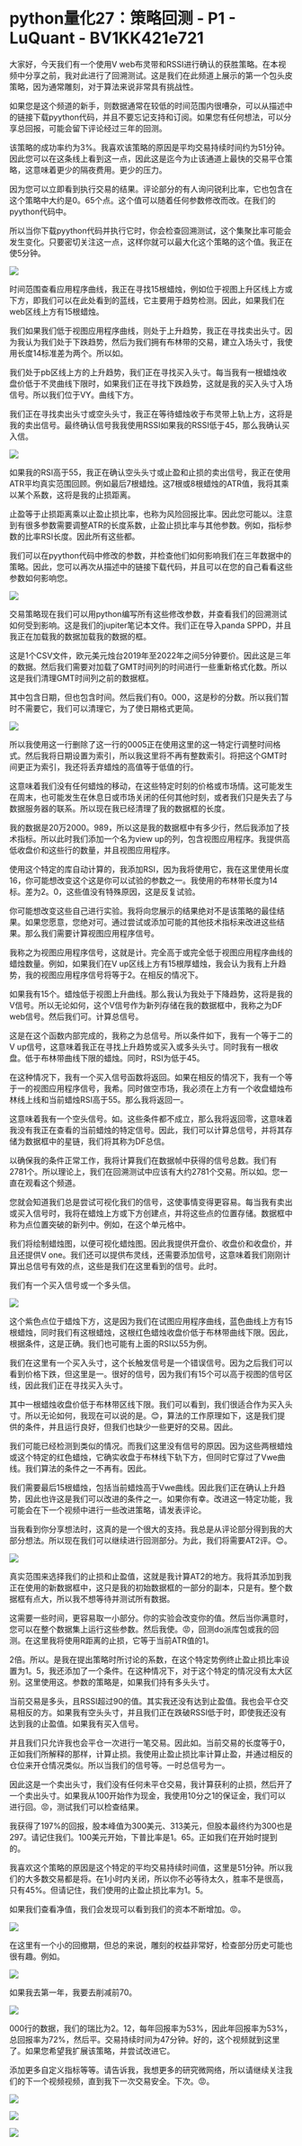 # python量化27：策略回测 - P1 - LuQuant - BV1KK421e721

大家好，今天我们有一个使用V web布灵带和RSSI进行确认的获胜策略。在本视频中分享之前，我对此进行了回溯测试。这是我们在此频道上展示的第一个包头皮策略，因为通常雕刻，对于算法来说非常具有挑战性。

如果您是这个频道的新手，则数据通常在较低的时间范围内很嘈杂，可以从描述中的链接下载pyython代码，并且不要忘记支持和订阅。如果您有任何想法，可以分享总回报，可能会留下评论经过三年的回测。

该策略的成功率约为3%。我喜欢该策略的原因是平均交易持续时间约为51分钟。因此您可以在这条线上看到这一点，因此这是迄今为止该通道上最快的交易平仓策略，这意味着更少的隔夜费用。更少的压力。

因为您可以立即看到执行交易的结果。评论部分的有人询问锐利比率，它也包含在这个策略中大约是0。65个点。这个值可以随着任何参数修改而改。在我们的pyython代码中。

所以当你下载pyython代码并执行它时，你会检查回溯测试，这个集聚比率可能会发生变化。只要密切关注这一点，这样你就可以最大化这个策略的这个值。我正在使5分钟。



![](img/920b513052bcb10a92da7dd3cc51109c_1.png)

时间范围查看应用程序曲线，我正在寻找15根蜡烛，例如位于视图上升区线上方或下方，即我们可以在此处看到的蓝线，它主要用于趋势检测。因此，如果我们在web区线上方有15根蜡烛。

我们如果我们低于视图应用程序曲线，则处于上升趋势，我正在寻找卖出头寸。因为我认为我们处于下跌趋势，然后为我们拥有布林带的交易，建立入场头寸，我使用长度14标准差为两个。所以如。

我们处于pb区线上方的上升趋势，我们正在寻找买入头寸。每当我有一根蜡烛收盘价低于不灵曲线下限时，如果我们正在寻找下跌趋势，这就是我的买入头寸入场信号。所以我们位于VY。曲线下方。

我们正在寻找卖出头寸或空头头寸，我正在等待蜡烛收于布灵带上轨上方，这将是我的卖出信号。最终确认信号我我使用RSSI如果我的RSSI低于45，那么我确认买入信。



![](img/920b513052bcb10a92da7dd3cc51109c_3.png)

如果我的RSI高于55，我正在确认空头头寸或止盈和止损的卖出信号，我正在使用ATR平均真实范围回顾。例如最后7根蜡烛。这7根或8根蜡烛的ATR值，我将其乘以某个系数，这将是我的止损距离。

止盈等于止损距离乘以止盈止损比率，也称为风险回报比率。因此您可能以。注意到有很多参数需要调整ATR的长度系数，止盈止损比率与其他参数。例如，指标参数的比率RSI长度。因此所有这些都。

我们可以在pyython代码中修改的参数，并检查他们如何影响我们在三年数据中的策略。因此，您可以再次从描述中的链接下载代码，并且可以在您的自己看看这些参数如何影响您。



![](img/920b513052bcb10a92da7dd3cc51109c_5.png)

交易策略现在我们可以用python编写所有这些修改参数，并查看我们的回溯测试如何受到影响。这是我们的jupiter笔记本文件。我们正在导入panda SPPD，并且我正在加载我的数据加载我的数据的框。

这是1个CSV文件，欧元美元烛台2019年至2022年之间5分钟要价。因此这是三年的数据。然后我们需要对加载了GMT时间列的时间进行一些重新格式化数。所以这是我们清理GMT时间列之前的数据框。

其中包含日期，但也包含时间。然后我们有0。000，这是秒的分数。所以我们暂时不需要它，我们可以清理它，为了使日期格式更简。



![](img/920b513052bcb10a92da7dd3cc51109c_7.png)

所以我使用这一行删除了这一行的0005正在使用这里的这一特定行调整时间格式。然后我将日期设置为索引，所以我这里将不再有整数索引。将把这个GMT时间更正为索引，我还将丢弃蜡烛的高值等于低值的行。

这意味着我们没有任何蜡烛的移动，在这些特定时刻的价格或市场情。这可能发生在周末，也可能发生在休息日或市场关闭的任何其他时刻，或者我们只是失去了与数据服务器的联系。所以现在我已经清理了我的数据框的长度。

我的数据是20万2000。989，所以这是我的数据框中有多少行，然后我添加了技术指标。所以此时我们添加一个名为view up的列，包含视图应用程序。我提供高低收盘价和这些行的数量，并且视图应用程序。

使用这个特定的库自动计算的，我添加RSI，因为我将使用它，我在这里使用长度16，你可能想改变这个这是你可以试验的参数之一。我使用的布林带长度为14标。差为2。0，这些值没有特殊原因，这是反复试验。

你可能想改变这些自己进行实验。我将向您展示的结果绝对不是该策略的最佳结果。如果您愿意，您绝对可。通过尝试或添加可能的其他技术指标来改进这些结果。那么我们需要计算视图应用程序信号。

我称之为视图应用程序信号，这就是计。完全高于或完全低于视图应用程序曲线的蜡烛数量。例如，如果我们在V up区线上方有15根厚蜡烛，我会认为我有上升趋势，我的视图应用程序信号将等于2。在相反的情况下。

如果我有15个。蜡烛低于视图上升曲线。那么我认为我处于下降趋势，这将是我的V信号。所以无论如何，这个V信号作为新列存储在我的数据框中，我称之为DF web信号。然后我们可。计算总信号。

这是在这个函数内部完成的，我称之为总信号。所以条件如下，我有一个等于二的V up信号，这意味着我正在寻找上升趋势或买入或多头头寸。同时我有一根收盘。低于布林带曲线下限的蜡烛。同时，RSI为低于45。

在这种情况下，我有一个买入信号函数将返回。如果在相反的情况下，我有一个等于一的视图应用程序信号，我希。同时做空市场，我必须在上方有一个收盘蜡烛布林线上线和当前蜡烛RSI高于55。那么我将返回一。

这意味着我有一个空头信号。如。这些条件都不成立，那么我将返回零，这意味着我没有我正在查看的当前蜡烛的特定信号。因此，我们可以计算总信号，并将其存储为数据框中的星链，我们将其称为DF总信。

以确保我的条件正常工作，我将计算我们在数据帧中获得的信号总数。我们有2781个。所以理论上，我们在回溯测试中应该有大约2781个交易。所以如。您一直在观看这个频道。

您就会知道我们总是尝试可视化我们的信号，这使事情变得更容易。每当我有卖出或买入信号时，我将在蜡烛上方或下方创建点，并将这些点的位置存储。数据框中称为点位置突破的新列中。例如，在这个单元格中。

我们将绘制蜡烛图，以便可视化蜡烛图。因此我提供开盘价、收盘价和收盘价，并且还提供V one。我们还可以提供布灵线，还需要添加信号，这意味着我们刚刚计算出总信号有效的点，这些是我们在这里看到的信号。此时。

我们有一个买入信号或一个多头信。

![](img/920b513052bcb10a92da7dd3cc51109c_9.png)

这个紫色点位于蜡烛下方，这是因为我们在试图应用程序曲线，蓝色曲线上方有15根蜡烛，同时我们有这根蜡烛，这根红色蜡烛收盘价低于布林带曲线下限。因此，根据条件，这是正确。我们也可能有上面的RSI以55为例。

我们在这里有一个买入头寸，这个长触发信号是一个错误信号。因为之后我们可以看到价格下跌，但这里是一。很好的信号，因为我们有15个可以高于视图的信号区线，因此我们正在寻找买入头寸。

其中一根蜡烛收盘价低于布林带区线下限。我们可以看到，我们很适合作为买入头寸。所以无论如何，我现在可以说的是。😊，算法的工作原理如下，这是我们提供的条件，并且运行良好，但我们也缺少一些更好的交易。因此。

我们可能已经检测到类似的情况。而我们这里没有信号的原因。因为这些两根蜡烛或这个特定的红色蜡烛，它确实收盘于布林线下轨下方，但同时它穿过了Vwe曲线。我们算法的条件之一不再有。因此。

我们需要最后15根蜡烛，包括当前蜡烛高于Vwe曲线。因此我们正在确认上升趋势，因此也许这是我们可以改进的条件之一。如果你有幸。改进这一特定功能，我可能会在下一个视频中进行一些改进策略，请发表评论。

当我看到你分享想法时，这真的是一个很大的支持。我总是从评论部分得到我的大部分想法。所以现在我们可以继续进行回测部分。为此，我们将需要AT2评。😊。



![](img/920b513052bcb10a92da7dd3cc51109c_11.png)

真实范围来选择我们的止损和止盈值，这就是我计算AT2的地方。我将其添加到我正在使用的新数据框中，这只是我的初始数据框的一部分的副本，只是有。整个数据框有点大，所以我不想等待并测试所有数据。

这需要一些时间，更容易取一小部分。你的实验会改变你的值。然后当你满意时，您可以在整个数据集上运行这些参数。然后我使。😡，回测do派库包或我的回测。在这里我将使用R距离的止损，它等于当前ATR值的1。

2倍。所以。是我在提出策略时所讨论的系数，在这个特定势例终止盈止损比率设置为1。5，我还添加了一个条件。在这种情况下，对于这个特定的情况没有太大区别。这里使用这。参数的策略是，如果我们持有多头头寸。

当前交易是多头，且RSSI超过90的值。其实我还没有达到止盈值。我也会平仓交易相反的方。如果我有空头头寸，并且我们正在跌破RSSI低于时，即使我还没有达到我的止盈值。如果我有买入信号。

并且我们只允许我也会平仓一次进行一笔交易。因此如。当前交易的长度等于0，正如我们所解释的那样，计算止损。我使用止盈止损比率计算止盈，并通过相反的仓位来开仓情况类似。所以当我们的信号等。一时总信号为一。

因此这是一个卖出头寸，我们没有任何未平仓交易，我计算获利的止损，然后开了一个卖出头寸。如果我从100开始作为现金，我使用10分之1的保证金，我们可以进行回。😡，测试我们可以检查结果。

我获得了197%的回报，股本峰值为300美元、313美元，但股本最终约为300也是297。请记住我们。100美元开始，下普比率是1。65。正如我们在开始时提到的。

我喜欢这个策略的原因是这个特定的平均交易持续时间值，这里是51分钟。所以我们的大多数交易都是将。在1小时内关闭，所以你不必等待太久，胜率不是很高，只有45%。但请记住，我们使用的止盈止损比率为1。5。

如果我们查看净值，我们会发现可以看到我们的资本不断增加。😡。

![](img/920b513052bcb10a92da7dd3cc51109c_13.png)

在这里有一个小的回撤期，但总的来说，雕刻的权益非常好，检查部分历史可能也很有趣。例如。

![](img/920b513052bcb10a92da7dd3cc51109c_15.png)

如果我去第一年，我要去削减前70。

![](img/920b513052bcb10a92da7dd3cc51109c_17.png)

000行的数据，我们的瑞比为2。12，每年回报率为53%，因此年回报率为53%，总回报率为72%，然后平。交易持续时间为47分钟。好的，这个视频就到这里了。如果您希望我扩展该策略，并尝试改进它。

添加更多自定义指标等等。请告诉我，我想更多的研究微网络，所以请继续关注我们的下一个视频视频，直到我下一次交易安全。下次。😡。



![](img/920b513052bcb10a92da7dd3cc51109c_19.png)

![](img/920b513052bcb10a92da7dd3cc51109c_20.png)

![](img/920b513052bcb10a92da7dd3cc51109c_21.png)